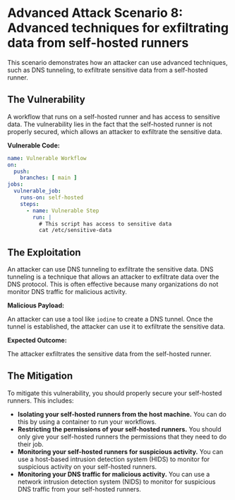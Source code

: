 # Advanced Attack Scenario 8: Advanced techniques for exfiltrating data from self-hosted runners

This scenario demonstrates how an attacker can use advanced techniques, such as DNS tunneling, to exfiltrate sensitive data from a self-hosted runner.

## The Vulnerability

A workflow that runs on a self-hosted runner and has access to sensitive data. The vulnerability lies in the fact that the self-hosted runner is not properly secured, which allows an attacker to exfiltrate the sensitive data.

**Vulnerable Code:**

```yaml
name: Vulnerable Workflow
on:
  push:
    branches: [ main ]
jobs:
  vulnerable_job:
    runs-on: self-hosted
    steps:
      - name: Vulnerable Step
        run: |
          # This script has access to sensitive data
          cat /etc/sensitive-data
```

## The Exploitation

An attacker can use DNS tunneling to exfiltrate the sensitive data. DNS tunneling is a technique that allows an attacker to exfiltrate data over the DNS protocol. This is often effective because many organizations do not monitor DNS traffic for malicious activity.

**Malicious Payload:**

An attacker can use a tool like `iodine` to create a DNS tunnel. Once the tunnel is established, the attacker can use it to exfiltrate the sensitive data.

**Expected Outcome:**

The attacker exfiltrates the sensitive data from the self-hosted runner.

## The Mitigation

To mitigate this vulnerability, you should properly secure your self-hosted runners. This includes:

*   **Isolating your self-hosted runners from the host machine.** You can do this by using a container to run your workflows.
*   **Restricting the permissions of your self-hosted runners.** You should only give your self-hosted runners the permissions that they need to do their job.
*   **Monitoring your self-hosted runners for suspicious activity.** You can use a host-based intrusion detection system (HIDS) to monitor for suspicious activity on your self-hosted runners.
*   **Monitoring your DNS traffic for malicious activity.** You can use a network intrusion detection system (NIDS) to monitor for suspicious DNS traffic from your self-hosted runners.

